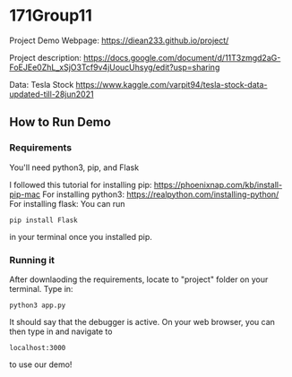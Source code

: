 # 171Group11

Project Demo Webpage: https://diean233.github.io/project/

Project description: https://docs.google.com/document/d/11T3zmgd2aG-FoEJEe0ZhL_xSjO3Tcf9v4jUoucUhsyg/edit?usp=sharing

Data: Tesla Stock https://www.kaggle.com/varpit94/tesla-stock-data-updated-till-28jun2021


## How to Run Demo
### Requirements
You'll need python3, pip, and Flask

I followed this tutorial for installing pip: https://phoenixnap.com/kb/install-pip-mac
For installing python3: https://realpython.com/installing-python/
For installing flask: You can run 
```
pip install Flask
```
in your terminal once you installed pip.

### Running it
After downlaoding the requirements, locate to "project" folder on your terminal. 
Type in:
```
python3 app.py
```
It should say that the debugger is active. On your web browser, you can then type in and navigate to 
```
localhost:3000
```
to use our demo!
